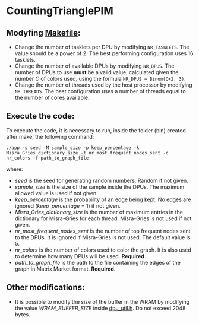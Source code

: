 # CountingTrianglePIM

## Modyfing [Makefile](Makefile):
  - Change the number of tasklets per DPU by modifying `NR_TASKLETS`. The value should be a power of 2. The best performing configuration uses 16 tasklets.
  - Change the number of available DPUs by modifying `NR_DPUS`. The number of DPUs to use **must** be a valid value, calculated given the number $C$ of colors used, using the formula `NR_DPUS = Binom(C+2, 3)`.
  - Change the number of threads used by the host processor by modifying `NR_THREADS`. The best configuration uses a number of threads equal to the number of cores available.

## Execute the code:

  To execute the code, it is necessary to run, inside the folder (bin) created after make, the following command:
  ```
  ./app -s seed -M sample_size -p keep_percentage -k Misra_Gries_dictionary_size -t nr_most_frequent_nodes_sent -c nr_colors -f path_to_graph_file
  ```
  where:

  - _seed_ is the seed for generating random numbers. Random if not given.
  - _sample\_size_ is the size of the sample inside the DPUs. The maximum allowed value is used if not given.
  - _keep\_percentage_ is the probability of an edge being kept. No edges are ignored (_keep\_percentage_ = 1) if not given.
  - _Misra\_Gries\_dictionary\_size_ is the number of maximum entries in the dictionary for Misra-Gries for each thread. Misra-Gries is not used if not given.
  - _nr\_most\_frequent\_nodes\_sent_ is the number of top frequent nodes sent to the DPUs. It is ignored if Misra-Gries is not used. The default value is 5.
  - _nr\_colors_ is the number of colors used to color the graph. It is also used to determine how many DPUs will be used. **Required**.
  - _path\_to\_graph\_file_ is the path to the file containing the edges of the graph in Matrix Market format.  **Required**.

## Other modifications:
- It is possible to modify the size of the buffer in the WRAM by modifying the value _WRAM\_BUFFER\_SIZE_ inside [dpu_util.h](dpu/dpu_util.h). Do not exceed 2048 bytes.

